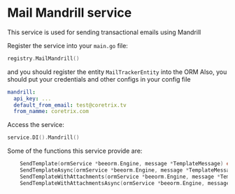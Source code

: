 # Mail Mandrill service

This service is used for sending transactional emails using Mandrill

Register the service into your `main.go` file:
```go
registry.MailMandrill()
```
and you should register the entity `MailTrackerEntity` into the ORM
Also, you should put your credentials and other configs in your config file

```yml
mandrill:
  api_key: ...
  default_from_email: test@coretrix.tv
  from_namme: coretrix.com
```

Access the service:
```go
service.DI().Mandrill()
```

Some of the functions this service provide are:
```go
	SendTemplate(ormService *beeorm.Engine, message *TemplateMessage) error
	SendTemplateAsync(ormService *beeorm.Engine, message *TemplateMessage) error
	SendTemplateWithAttachments(ormService *beeorm.Engine, message *TemplateAttachmentMessage) error
	SendTemplateWithAttachmentsAsync(ormService *beeorm.Engine, message *TemplateAttachmentMessage) error
```
